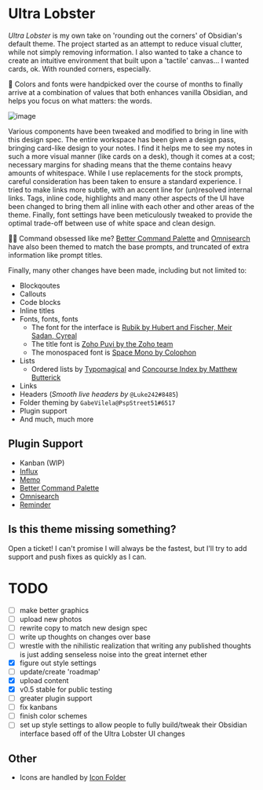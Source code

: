 # Ultra Lobster

_Ultra Lobster_ is my own take on 'rounding out the corners' of Obsidian's default theme. The project started as an attempt to reduce visual clutter, while not simply removing information. I also wanted to take a chance to create an intuitive environment that built upon a 'tactile' canvas... I wanted cards, ok. With rounded corners, especially.

🎨 Colors and fonts were handpicked over the course of months to finally arrive at a combination of values that both enhances vanilla Obsidian, and helps you focus on what matters: the words.

![image](https://user-images.githubusercontent.com/87339163/196863668-6a71562f-8fe7-4e73-9bc1-e7ba2e447aa3.png)

Various components have been tweaked and modified to bring in line with this design spec. The entire workspace has been given a design pass, bringing card-like design to your notes. I find it helps me to see my notes in such a more visual manner (like cards on a desk), though it comes at a cost; necessary margins for shading means that the theme contains heavy amounts of whitespace. While I use replacements for the stock prompts, careful consideration has been taken to ensure a standard experience. I tried to make links more subtle, with an accent line for (un)resolved internal links. Tags, inline code, highlights and many other aspects of the UI have been changed to bring them all inline with each other and other areas of the theme. Finally, font settings have been meticulously tweaked to provide the optimal trade-off between use of white space and clean design.

👩‍💻 Command obsessed like me? [Better Command Palette](https://github.com/AlexBieg/obsidian-better-command-palette) and [Omnisearch](https://github.com/scambier/obsidian-omnisearch) have also been themed to match the base prompts, and truncated of extra information like prompt titles.

Finally, many other changes have been made, including but not limited to:
- Blockqoutes
- Callouts
- Code blocks
- Inline titles
- Fonts, fonts, fonts
	- The font for the interface is [Rubik by Hubert and Fischer, Meir Sadan, Cyreal](https://fonts.google.com/specimen/Rubik)
	- The title font is [Zoho Puvi by the Zoho team](https://www.zoho.com/typefaces/puvi/)
	- The monospaced font is [Space Mono by Colophon](https://fonts.google.com/specimen/Space+Mono?category=Monospace)
- Lists
	- Ordered lists by [Typomagical](https://github.com/hungsu/typomagical-obsidian) and [Concourse Index by Matthew Butterick](https://practicaltypography.com/concourse-index.html)
- Links
- Headers (_Smooth live headers by_ `@Luke242#8485`)
- Folder theming by `GabeVilela@PspStreet51#6517`
- Plugin support
- And much, much more

## Plugin Support
- Kanban (WIP)
- [Influx](https://github.com/jensmtg/influx)
- [Memo](https://github.com/quorafind/obsidian-memos)
- [Better Command Palette](https://github.com/AlexBieg/obsidian-better-command-palette)
- [Omnisearch](https://github.com/scambier/obsidian-omnisearch)
- [Reminder](https://github.com/uphy/obsidian-reminder)

## Is this theme missing something?
Open a ticket! I can't promise I will always be the fastest, but I'll try to add support and push fixes as quickly as I can.

# TODO
- [ ] make better graphics
- [ ] upload new photos
- [ ] rewrite copy to match new design spec
- [ ] write up thoughts on changes over base
- [ ] wrestle with the nihilistic realization that writing any published thoughts is just adding senseless noise into the great internet ether
- [x] figure out style settings
- [ ] update/create 'roadmap'
- [x] upload content
- [x] v0.5 stable for public testing
- [ ] greater plugin support
- [ ] fix kanbans
- [ ] finish color schemes
- [ ] set up style settings to allow people to fully build/tweak their Obsidian interface based off of the Ultra Lobster UI changes

## Other
- Icons are handled by [Icon Folder](https://github.com/FlorianWoelki/obsidian-icon-folder)
